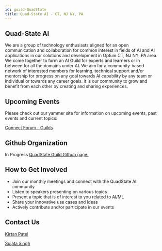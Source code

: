 ```yaml
---
id: guild-QuadState
title: Quad-State AI - CT, NJ NY, PA
---
```


## __Quad-State AI__


We are a group of technology enthusiasts aligned for an open communication and collaboration for common interest in fields of AI and AI applications in our solutions and development in Optum CT, NJ NY, PA area. We come together to form an AI Guild for experts and learners or in between for all the domains under AI.  We aim for a community-based network of interested members for learning, technical support and/or mentorship for progress on any goal towards AI capability by any team or individual or towards any career goals. It is our community to grow and benefit from each other by creating and sharing experiences.


##  __Upcoming Events__

Please check out our yammer site for information on upcoming events, past events and current topics:

[Connect Forum - Guilds](https://web.yammer.com/main/groups/eyJfdHlwZSI6Ikdyb3VwIiwiaWQiOiI1MDQ3ODQ4OTYwMCJ9/all)


##  __Github Organization__

In Progress
[QuadState Guild Github page:](https://github.optum.com/orgs/NJAIGuild)

##  __How to Get Involved__

- Join our monthly meetings and connect with the QuadState AI community
- Listen to speakers presenting on various topics
- Present a topic that is of interest to you related to AI/ML
- Share your innovative use cases and ideas
- Actively contribute and/or participate in our events

##  __Contact Us__
[Kirtan Patel](mailto:kirtan_patel@optum.com)

[Sujata Singh](mailto:sujata_singh@optum.com)